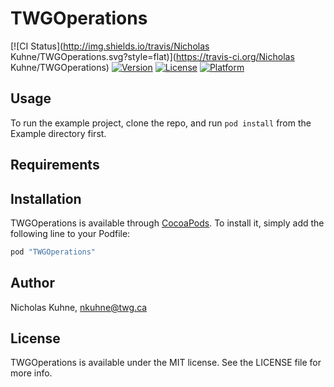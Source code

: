 # TWGOperations

[![CI Status](http://img.shields.io/travis/Nicholas Kuhne/TWGOperations.svg?style=flat)](https://travis-ci.org/Nicholas Kuhne/TWGOperations)
[![Version](https://img.shields.io/cocoapods/v/TWGOperations.svg?style=flat)](http://cocoapods.org/pods/TWGOperations)
[![License](https://img.shields.io/cocoapods/l/TWGOperations.svg?style=flat)](http://cocoapods.org/pods/TWGOperations)
[![Platform](https://img.shields.io/cocoapods/p/TWGOperations.svg?style=flat)](http://cocoapods.org/pods/TWGOperations)

## Usage

To run the example project, clone the repo, and run `pod install` from the Example directory first.

## Requirements

## Installation

TWGOperations is available through [CocoaPods](http://cocoapods.org). To install
it, simply add the following line to your Podfile:

```ruby
pod "TWGOperations"
```

## Author

Nicholas Kuhne, nkuhne@twg.ca

## License

TWGOperations is available under the MIT license. See the LICENSE file for more info.
